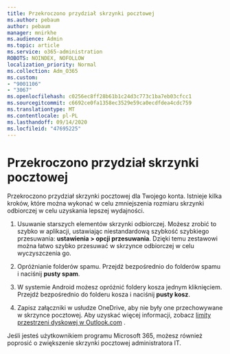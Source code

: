 ```yaml
---
title: Przekroczono przydział skrzynki pocztowej
ms.author: pebaum
author: pebaum
manager: mnirkhe
ms.audience: Admin
ms.topic: article
ms.service: o365-administration
ROBOTS: NOINDEX, NOFOLLOW
localization_priority: Normal
ms.collection: Adm_O365
ms.custom:
- "9001106"
- "3067"
ms.openlocfilehash: c0256ec8ff28b61b1c24d3c773c1ba7eb03cfcc1
ms.sourcegitcommit: c6692ce0fa1358ec3529e59ca0ecdfdea4cdc759
ms.translationtype: MT
ms.contentlocale: pl-PL
ms.lasthandoff: 09/14/2020
ms.locfileid: "47695225"
---
```

# <a name="mailbox-quota-exceeded"></a>Przekroczono przydział skrzynki pocztowej

Przekroczono przydział skrzynki pocztowej dla Twojego konta. Istnieje kilka kroków, które można wykonać w celu zmniejszenia rozmiaru skrzynki odbiorczej w celu uzyskania lepszej wydajności.

1. Usuwanie starszych elementów skrzynki odbiorczej. Możesz zrobić to szybko w aplikacji, ustawiając niestandardową szybkość szybkiego przesuwania: **ustawienia > opcji przesuwania**. Dzięki temu zestawowi można łatwo szybko przesuwać w skrzynce odbiorczej w celu wyczyszczenia go.

2. Opróżnianie folderów spamu. Przejdź bezpośrednio do folderów spamu i naciśnij **pusty spam**.

3. W systemie Android możesz opróżnić foldery kosza jednym kliknięciem. Przejdź bezpośrednio do folderu kosza i naciśnij **pusty kosz**. 

4. Zapisz załączniki w usłudze OneDrive, aby nie były one przechowywane w skrzynce pocztowej. Aby uzyskać więcej informacji, zobacz [limity przestrzeni dyskowej w Outlook.com](https://support.office.com/article/storage-limits-in-outlook-com-7ac99134-69e5-4619-ac0b-2d313bba5e9e) . 

Jeśli jesteś użytkownikiem programu Microsoft 365, możesz również poprosić o zwiększenie skrzynki pocztowej administratora IT.